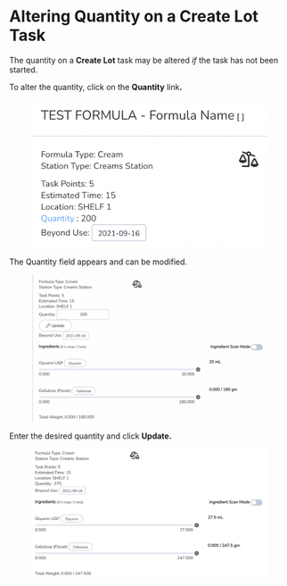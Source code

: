 # Altering Quantity on a Create Lot Task

The quantity on a **Create Lot** task may be altered _if_ the task has not been started.

To alter the quantity, click on the **Quantity** lin&#x6B;**.**

<figure><img src="../../.gitbook/assets/image (163).png" alt="" width="461"><figcaption></figcaption></figure>

The Quantity field appears and can be modified.

<figure><img src="../../.gitbook/assets/image (164).png" alt=""><figcaption></figcaption></figure>

Enter the desired quantity and click **Update.**

<figure><img src="../../.gitbook/assets/image (165).png" alt=""><figcaption></figcaption></figure>
